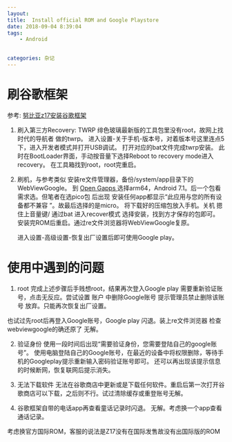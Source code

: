 ```yaml
---
layout: 
title:  Install official ROM and Google Playstore
date: 2018-09-04 8:39:04
tags: 
    - Android
    

categories: 杂记
---
```

# 刷谷歌框架
参考:
[努比亚z17安装谷歌框架](https://zhuanlan.zhihu.com/p/37108883)
<!--more-->
1. 刷入第三方Recovery: TWRP
   绯色玻璃最新版的工具包里没有root，故网上找 时代的导航者 做的twrp。
    进入设置-关于手机-版本号，对着版本号这里连点5下，进入开发者模式并打开USB调试。
    打开对应的bat文件完成twrp安装。
    此时在BootLoader界面，手动按音量下选择Reboot to recovery mode进入recovery。
    在工具箱找到root，root完重启。
2. 刷机，与参考类似
   安装re文件管理器，备份/system/app目录下的WebViewGoogle。
   到 [Open Gapps ]( https://opengapps.org/)选择arm64，Android 7.1。后一个包看需求选。但笔者在选pico包 后出现 安装任何app都显示“此应用与您的所有设备都不兼容 ”。故最后选择的是micro。
   将下载好的压缩包放入手机。关机 摁住上音量键/ 通过bat 进入recover模式 选择安装，找到方才保存的包即可。
   安装完ROM后重启。通过re文件浏览器将WebViewGoogle复原。

   进入设置-高级设置-恢复出厂设置后即可使用Google play。

# 使用中遇到的问题
   1. root
   完成上述步骤后手贱想root，结果再次登入Google play 需要重新验证账号，点击无反应。尝试设置 账户 中删除Google账号 提示管理员禁止删除该账号 放弃。只能再次恢复出厂设置。

   也试过先root后再登入Google账号，Google play 闪退。装上re文件浏览器 检查webviewgoogle的确还原了 无解。

   2. 验证身份 
   使用一段时间后出现“需要验证身份，您需要登陆自己的google账号”。 使用电脑登陆自己的Google账号，在最近的设备中将权限删除，等待手机的Googleplay提示重新输入密码验证账号即可。
   还可以再出现该提示信息的时候断网，恢复联网后提示消失。

   3. 无法下载软件
   无法在谷歌商店中更新或是下载任何软件。重启后第一次打开谷歌商店可以下载，之后则不行。试过清除缓存或重登账号无解。

   4. 谷歌框架自带的电话app再查看童话记录时闪退。
   无解。考虑换一个app查看通话记录。

   考虑换官方国际ROM，客服的说法是Z17没有在国际发售故没有出国际版的ROM 
   